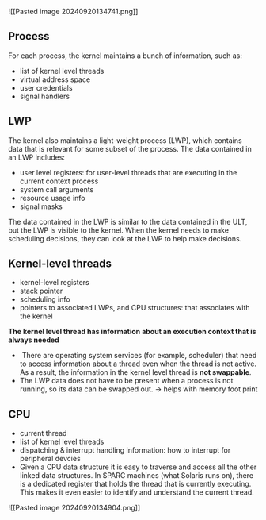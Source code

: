 ![[Pasted image 20240920134741.png]]
## Process
For each process, the kernel maintains a bunch of information, such as:

- list of kernel level threads
- virtual address space
- user credentials
- signal handlers
## LWP 
The kernel also maintains a light-weight process (LWP), which contains data that is relevant for some subset of the process. The data contained in an LWP includes: 
- user level registers: for user-level threads that are executing in the current context process
- system call arguments
- resource usage info
- signal masks

The data contained in the LWP is similar to the data contained in the ULT, but the LWP is visible to the kernel. When the kernel needs to make scheduling decisions, they can look at the LWP to help make decisions.

## Kernel-level threads
- kernel-level registers
- stack pointer
- scheduling info
- pointers to associated LWPs, and CPU structures: that associates with the kernel

**The kernel level thread has information about an execution context that is always needed**

-  There are operating system services (for example, scheduler) that need to access information about a thread even when the thread is not active. As a result, the information in the kernel level thread is **not swappable**.
- The LWP data does not have to be present when a process is not running, so its data can be swapped out. -> helps with memory foot print 

## CPU 
- current thread
- list of kernel level threads
- dispatching & interrupt handling information: how to interrupt for peripheral devcies
- Given a CPU data structure it is easy to traverse and access all the other linked data structures. In SPARC machines (what Solaris runs on), there is a dedicated register that holds the thread that is currently executing. This makes it even easier to identify and understand the current thread.

![[Pasted image 20240920134904.png]]

